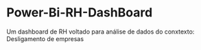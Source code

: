 # Power-Bi-RH-DashBoard
Um dashboard de RH voltado para análise de dados do conxtexto: Desligamento de empresas
